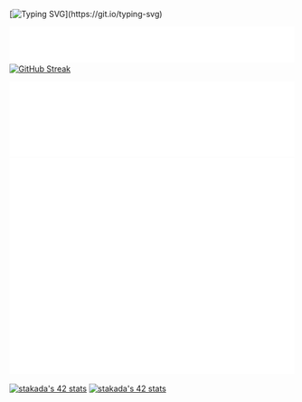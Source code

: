 [![Typing SVG](https://readme-typing-svg.demolab.com?font=Lexend&size=40&pause=1000&color=07817A&vCenter=true&random=false&width=435&lines=Now+Loading+.+.+.)](https://git.io/typing-svg)

![](./metrics.plugin.skyline.svg)
[![GitHub Streak](https://streak-stats.demolab.com?user=gao0325ts&theme=iceberg)](https://git.io/streak-stats)

![](./metrics.plugin.languages.details.svg)
![](./metrics.plugin.achievements.svg)

[![stakada's 42 stats](https://badge42.coday.fr/api/v2/clykl1nmm4378701p4a2d4uqb9/stats?cursusId=9&coalitionId=62)](https://github.com/Coday-meric/badge42)
[![stakada's 42 stats](https://badge42.coday.fr/api/v2/clykl1nmm4378701p4a2d4uqb9/stats?cursusId=21&coalitionId=307)](https://github.com/Coday-meric/badge42)